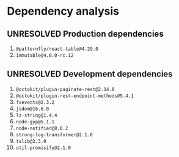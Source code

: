 # Dependency analysis

## UNRESOLVED Production dependencies

1. `@patternfly/react-table@4.29.0`
2. `immutable@4.0.0-rc.12`

## UNRESOLVED Development dependencies

1. `@octokit/plugin-paginate-rest@2.14.0`
2. `@octokit/plugin-rest-endpoint-methods@5.4.1`
3. `fsevents@2.3.2`
4. `jsdom@16.6.0`
5. `lz-string@1.4.4`
6. `node-gyp@5.1.1`
7. `node-notifier@8.0.2`
8. `strong-log-transformer@2.1.0`
9. `tslib@2.3.0`
10. `util-promisify@2.1.0`
